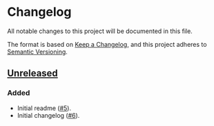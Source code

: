 # Changelog

All notable changes to this project will be documented in this file.

The format is based on [Keep a Changelog](https://keepachangelog.com/en/1.1.0/),
and this project adheres to [Semantic Versioning](https://semver.org/spec/v2.0.0.html).

## [Unreleased]

### Added

- Initial readme ([#5](https://github.com/AliceNovel/AquaNotes/issues/5)).
- Initial changelog ([#6](https://github.com/AliceNovel/AquaNotes/issues/6)).

[unreleased]: https://github.com/AliceNovel/AquaNotes/compare/e6354076cecc075da2a487067390aba1672d02ba...HEAD
